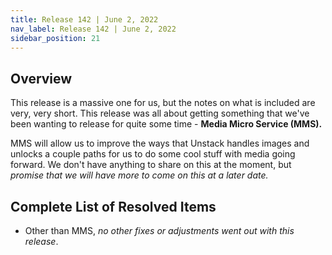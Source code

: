 ```yaml
---
title: Release 142 | June 2, 2022
nav_label: Release 142 | June 2, 2022
sidebar_position: 21
---
```


## Overview

This release is a massive one for us, but the notes on what is included are very, very short. This release was all about
getting something that we've been wanting to release for quite some time - **Media Micro Service (MMS).**

MMS will allow us to improve the ways that Unstack handles images and unlocks a couple paths for us to do some cool
stuff with media going forward. We don't have anything to share on this at the moment, but *promise that we will have
more to come on this at a later date.*

## Complete List of Resolved Items

* Other than MMS, *no other fixes or adjustments went out with this release*.
